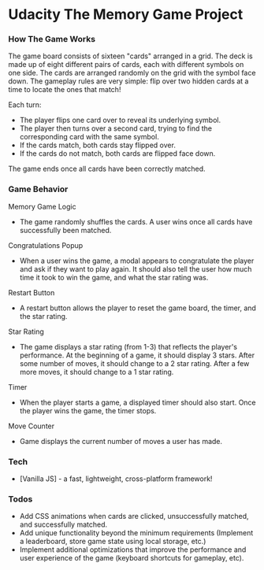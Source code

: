 # Udacity The Memory Game Project

### How The Game Works
The game board consists of sixteen "cards" arranged in a grid. The deck is made up of eight different pairs of cards, each with different symbols on one side. The cards are arranged randomly on the grid with the symbol face down. The gameplay rules are very simple: flip over two hidden cards at a time to locate the ones that match!

Each turn:
- The player flips one card over to reveal its underlying symbol.
- The player then turns over a second card, trying to find the corresponding card with the same symbol.
- If the cards match, both cards stay flipped over.
- If the cards do not match, both cards are flipped face down.

The game ends once all cards have been correctly matched.

### Game Behavior
Memory Game Logic
- The game randomly shuffles the cards. A user wins once all cards have successfully been matched.

Congratulations Popup
- When a user wins the game, a modal appears to congratulate the player and ask if they want to play again. It should also tell the user how much time it took to win the game, and what the star rating was.

Restart Button
- A restart button allows the player to reset the game board, the timer, and the star rating.

Star Rating
- The game displays a star rating (from 1-3) that reflects the player's performance. At the beginning of a game, it should display 3 stars. After some number of moves, it should change to a 2 star rating. After a few more moves, it should change to a 1 star rating.

Timer
- When the player starts a game, a displayed timer should also start. Once the player wins the game, the timer stops.
 
Move Counter
- Game displays the current number of moves a user has made.

### Tech
- [Vanilla JS] - a fast, lightweight, cross-platform framework!

### Todos
- Add CSS animations when cards are clicked, unsuccessfully matched, and successfully matched.
- Add unique functionality beyond the minimum requirements (Implement a leaderboard, store game state using local storage, etc.)
- Implement additional optimizations that improve the performance and user experience of the game (keyboard shortcuts for gameplay, etc).

[//]: # (These are reference links used in the body of this note and get stripped out when the markdown processor does its job.)